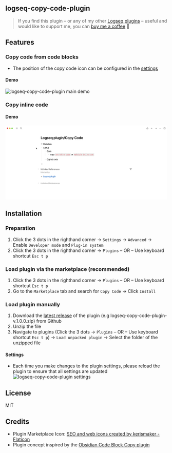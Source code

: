 ## logseq-copy-code-plugin
> If you find this plugin – or any of my other [Logseq plugins](https://github.com/vyleung?tab=repositories&q=logseq&type=source) – useful and would like to support me, you can [buy me a coffee](https://www.buymeacoffee.com/vyleung) 🙂

## Features
### Copy code from code blocks
- The position of the copy code icon can be configured in the [settings](#settings)
#### Demo
![logseq-copy-code-plugin main demo](screenshots/logseq_copy_code_main_demo.gif)

### Copy inline code
#### Demo
![logseq-copy-code-plugin inline code demo](screenshots/logseq_copy_code_inline_code_demo.gif)

## Installation
### Preparation
1. Click the 3 dots in the righthand corner → `Settings` → `Advanced` → Enable `Developer mode` and `Plug-in system`
2. Click the 3 dots in the righthand corner → `Plugins` – OR – Use keyboard shortcut `Esc t p`

### Load plugin via the marketplace (recommended)
1. Click the 3 dots in the righthand corner → `Plugins` – OR – Use keyboard shortcut `Esc t p`
2. Go to the `Marketplace` tab and search for `Copy Code` → Click `Install`

### Load plugin manually
1. Download the [latest release](https://github.com/vyleung/logseq-copy-code-plugin/releases) of the plugin (e.g logseq-copy-code-plugin-v.1.0.0.zip) from Github
2. Unzip the file
3. Navigate to plugins (Click the 3 dots → `Plugins` – OR – Use keyboard shortcut `Esc t p`) → `Load unpacked plugin` → Select the folder of the unzipped file

#### Settings
- Each time you make changes to the plugin settings, please reload the plugin to ensure that all settings are updated  
![logseq-copy-code-plugin settings](screenshots/logseq_copy_code_settings.png)

## License
MIT

## Credits
- Plugin Marketplace Icon: <a href="https://www.flaticon.com/free-icons/seo-and-web" title="seo and web icons">SEO and web icons created by kerismaker - Flaticon</a>
- Plugin concept inspired by the [Obsidian Code Block Copy plugin](https://github.com/jdbrice/obsidian-code-block-copy)
